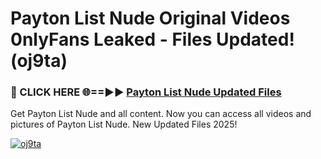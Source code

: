 # Payton List Nude Original Videos 0nlyFans Leaked - Files Updated! (oj9ta)

<h3>🔴 CLICK HERE 🌐==►► <a href="https://tinyurl.com/yrmya6cz" rel="nofollow">Payton List Nude Updated Files</a></h3>

Get Payton List Nude and all content. Now you can access all videos and pictures of Payton List Nude. New Updated Files 2025!

[![oj9ta](https://i.imgur.com/FMdXYCs.gif)](https://tinyurl.com/yrmya6cz)
